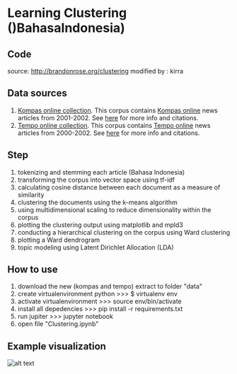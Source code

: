 # Learning Clustering ()BahasaIndonesia)

## Code

source: http://brandonrose.org/clustering
modified by : kirra


## Data sources

1. [Kompas online collection](http://ilps.science.uva.nl/ilps/wp-content/uploads/sites/6/files/bahasaindonesia/kompas.zip).
   This corpus contains [Kompas online](http://www.kompas.com/) news articles from 2001-2002. See
   [here](http://ilps.science.uva.nl/resources/bahasa/) for more info and citations.
1. [Tempo online collection](http://ilps.science.uva.nl/ilps/wp-content/uploads/sites/6/files/bahasaindonesia/tempo.zip).
   This corpus contains [Tempo online](https://www.tempo.co/) news articles from 2000-2002. See
   [here](http://ilps.science.uva.nl/resources/bahasa/) for more info and citations.
   
   
## Step

1. tokenizing and stemming each article (Bahasa Indonesia)
1. transforming the corpus into vector space using tf-idf
1. calculating cosine distance between each document as a measure of similarity
1. clustering the documents using the k-means algorithm
1. using multidimensional scaling to reduce dimensionality within the corpus
1. plotting the clustering output using matplotlib and mpld3
1. conducting a hierarchical clustering on the corpus using Ward clustering
1. plotting a Ward dendrogram
1. topic modeling using Latent Dirichlet Allocation (LDA)


## How to use 

1. download the new (kompas and tempo) extract to folder "data"
1. create virtualenvironment python >>> $ virtualenv env
3. activate virtualenvironment >>> source env/bin/activate
4. install all depedencies >>> pip install -r requirements.txt
5. run jupiter >>> jupyter notebook
6. open file "Clustering.ipynb"


## Example visualization
![alt text](https://github.com/kirralabs/text-clustering/blob/master/images/ward_clusters.png)